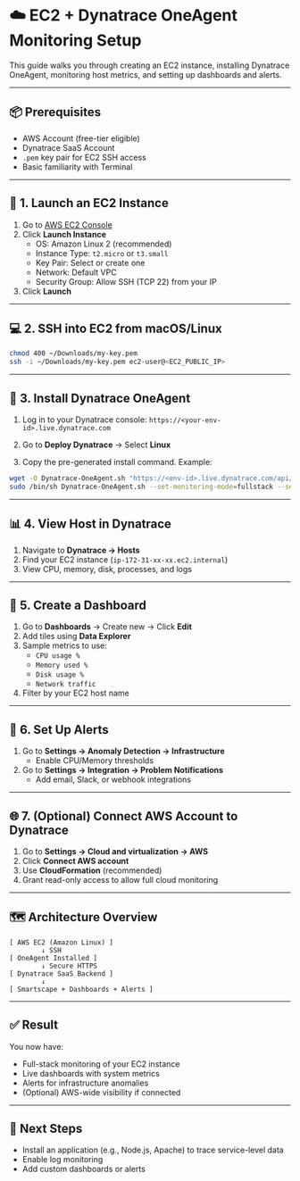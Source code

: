 # ☁️ EC2 + Dynatrace OneAgent Monitoring Setup

This guide walks you through creating an EC2 instance, installing Dynatrace OneAgent, monitoring host metrics, and setting up dashboards and alerts.

---

## 📦 Prerequisites

- AWS Account (free-tier eligible)
- Dynatrace SaaS Account
- `.pem` key pair for EC2 SSH access
- Basic familiarity with Terminal

---

## 🧱 1. Launch an EC2 Instance

1. Go to [AWS EC2 Console](https://console.aws.amazon.com/ec2/)
2. Click **Launch Instance**
   - OS: Amazon Linux 2 (recommended)
   - Instance Type: `t2.micro` or `t3.small`
   - Key Pair: Select or create one
   - Network: Default VPC
   - Security Group: Allow SSH (TCP 22) from your IP
3. Click **Launch**

---

## 💻 2. SSH into EC2 from macOS/Linux

```bash
chmod 400 ~/Downloads/my-key.pem
ssh -i ~/Downloads/my-key.pem ec2-user@<EC2_PUBLIC_IP>
```

---

## 🎯 3. Install Dynatrace OneAgent

1. Log in to your Dynatrace console:
   `https://<your-env-id>.live.dynatrace.com`

2. Go to **Deploy Dynatrace** → Select **Linux**

3. Copy the pre-generated install command. Example:

```bash
wget -O Dynatrace-OneAgent.sh "https://<env-id>.live.dynatrace.com/api/v1/deployment/installer/agent/unix/default/latest?Api-Token=XXXX"
sudo /bin/sh Dynatrace-OneAgent.sh --set-monitoring-mode=fullstack --set-app-log-content-access=true
```

---

## 📊 4. View Host in Dynatrace

1. Navigate to **Dynatrace → Hosts**
2. Find your EC2 instance (`ip-172-31-xx-xx.ec2.internal`)
3. View CPU, memory, disk, processes, and logs

---

## 🧠 5. Create a Dashboard

1. Go to **Dashboards** → Create new → Click **Edit**
2. Add tiles using **Data Explorer**
3. Sample metrics to use:
   - `CPU usage %`
   - `Memory used %`
   - `Disk usage %`
   - `Network traffic`
4. Filter by your EC2 host name

---

## 🔔 6. Set Up Alerts

1. Go to **Settings → Anomaly Detection → Infrastructure**
   - Enable CPU/Memory thresholds
2. Go to **Settings → Integration → Problem Notifications**
   - Add email, Slack, or webhook integrations

---

## 🌐 7. (Optional) Connect AWS Account to Dynatrace

1. Go to **Settings → Cloud and virtualization → AWS**
2. Click **Connect AWS account**
3. Use **CloudFormation** (recommended)
4. Grant read-only access to allow full cloud monitoring

---

## 🗺 Architecture Overview

```text
[ AWS EC2 (Amazon Linux) ]
        ↓ SSH
[ OneAgent Installed ]
        ↓ Secure HTTPS
[ Dynatrace SaaS Backend ]
        ↓
[ Smartscape + Dashboards + Alerts ]
```

---

## ✅ Result

You now have:
- Full-stack monitoring of your EC2 instance
- Live dashboards with system metrics
- Alerts for infrastructure anomalies
- (Optional) AWS-wide visibility if connected

---

## 🧰 Next Steps

- Install an application (e.g., Node.js, Apache) to trace service-level data
- Enable log monitoring
- Add custom dashboards or alerts
